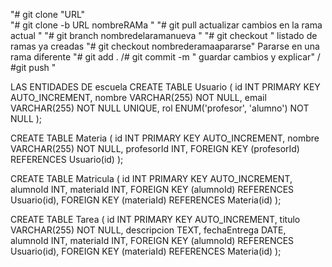 "# git clone "URL"  
"# git clone -b URL nombreRAMa " 
"# git pull actualizar cambios en la rama actual "
"# git branch nombredelaramanueva  "
"# git checkout  " listado de ramas ya creadas 
"# git checkout nombrederamaapararse" Pararse en una rama diferente
"# git add . /# git commit -m " guardar cambios y explicar" / #git push "

LAS ENTIDADES DE escuela
CREATE TABLE Usuario (
    id INT PRIMARY KEY AUTO_INCREMENT,
    nombre VARCHAR(255) NOT NULL,
    email VARCHAR(255) NOT NULL UNIQUE,
    rol ENUM('profesor', 'alumno') NOT NULL
);

CREATE TABLE Materia (
    id INT PRIMARY KEY AUTO_INCREMENT,
    nombre VARCHAR(255) NOT NULL,
    profesorId INT,
    FOREIGN KEY (profesorId) REFERENCES Usuario(id)
);

CREATE TABLE Matricula (
    id INT PRIMARY KEY AUTO_INCREMENT,
    alumnoId INT,
    materiaId INT,
    FOREIGN KEY (alumnoId) REFERENCES Usuario(id),
    FOREIGN KEY (materiaId) REFERENCES Materia(id)
);

CREATE TABLE Tarea (
    id INT PRIMARY KEY AUTO_INCREMENT,
    titulo VARCHAR(255) NOT NULL,
    descripcion TEXT,
    fechaEntrega DATE,
    alumnoId INT,
    materiaId INT,
    FOREIGN KEY (alumnoId) REFERENCES Usuario(id),
    FOREIGN KEY (materiaId) REFERENCES Materia(id)
);